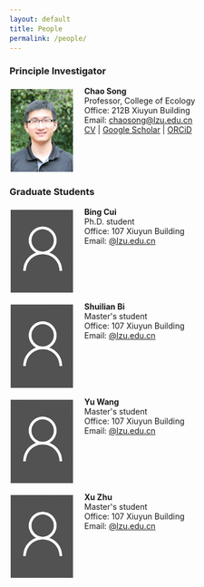 ```yaml
---
layout: default
title: People
permalink: /people/
---
```


### **Principle Investigator**

<p><img align="left" src="/files/Song_profile.jpg" width="110" style="margin:5px 20px 2px 2px;"/>

<b>Chao Song</b><br>
Professor, College of Ecology<br>
Office: 212B Xiuyun Building <br>
Email: <a href="mailto: chaosong@lzu.edu.cn">chaosong@lzu.edu.cn</a><br>
<a href="/files/CV_Song.pdf">CV</a> | <a href="https://scholar.google.com/citations?user=farbSBEAAAAJ&hl=en">Google Scholar</a> | <a href="https://orcid.org/0000-0001-8225-4490">ORCiD</a>
<br clear="left"/></p>

### **Graduate Students**

<p><img align="left" src="/files/Default_profile.jpg" width="110" style="margin:5px 20px 2px 2px;"/>

<b>Bing Cui</b><br>
Ph.D. student<br>
Office: 107 Xiuyun Building <br>
Email: <a href="mailto: @lzu.edu.cn">@lzu.edu.cn</a><br>
<br clear="left"/></p> 

<p><img align="left" src="/files/Default_profile.jpg" width="110" style="margin:5px 20px 2px 2px;"/>

<b>Shuilian Bi</b><br>
Master's student<br>
Office: 107 Xiuyun Building <br>
Email: <a href="mailto: @lzu.edu.cn">@lzu.edu.cn</a><br>
<br clear="left"/></p> 

<p><img align="left" src="/files/Default_profile.jpg" width="110" style="margin:5px 20px 2px 2px;"/>

<b>Yu Wang</b><br>
Master's student<br>
Office: 107 Xiuyun Building <br>
Email: <a href="mailto: @lzu.edu.cn">@lzu.edu.cn</a><br>
<br clear="left"/></p> 

<p><img align="left" src="/files/Default_profile.jpg" width="110" style="margin:5px 20px 2px 2px;"/>

<b>Xu Zhu</b><br>
Master's student<br>
Office: 107 Xiuyun Building <br>
Email: <a href="mailto: @lzu.edu.cn">@lzu.edu.cn</a><br>
<br clear="left"/></p> 

